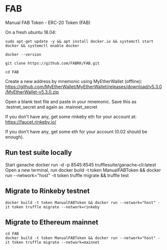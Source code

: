 # FAB
Manual FAB Token - ERC-20 Token (FAB)

On a fresh ubuntu 18.04:

    sudo apt-get update -y && apt install docker.io && systemctl start docker && systemctl enable docker

    docker --version

    git clone https://github.com/FABRK/FAB.git

    cd FAB

Create a new address by mnemonic using MyEtherWallet (offline): https://github.com/MyEtherWallet/MyEtherWallet/releases/download/v5.3.0/MyEtherWallet-v5.3.0.zip

Open a blank text file and paste in your mnemonic. Save this as .testnet_secret and again as .mainnet_secret

If you don't have any, get some rinkeby eth for your account at: https://faucet.rinkeby.io/

If you don't have any, get some eth for your account (0.02 should be enough).

## Run test suite locally
Start ganache
    docker run -d -p 8545:8545 trufflesuite/ganache-cli:latest
Open a new terminal, run
    docker build -t token ManualFABToken && docker run --network="host" -it token truffle migrate && truffle test

## Migrate to Rinkeby testnet
    docker build -t token ManualFABToken && docker run --network="host" -it token truffle migrate --network=rinkeby

## Migrate to Ethereum mainnet
    cd FAB
    docker build -t token ManualFABToken && docker run --network="host" -it token truffle migrate --network=mainnet

